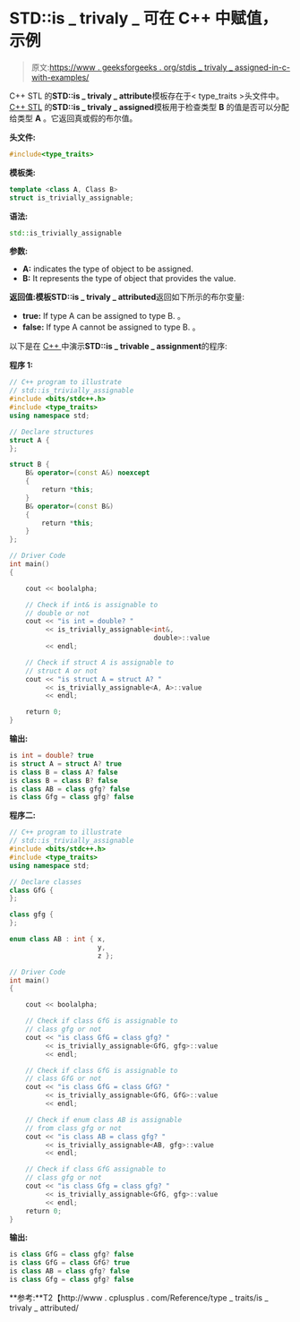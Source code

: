 # STD::is _ trivaly _ 可在 C++ 中赋值，示例

> 原文:[https://www . geeksforgeeks . org/stdis _ trivaly _ assigned-in-c-with-examples/](https://www.geeksforgeeks.org/stdis_trivially_assignable-in-c-with-examples/)

C++ STL 的**STD::is _ trivaly _ attribute**模板存在于< type_traits >头文件中。 [C++ STL](https://www.geeksforgeeks.org/the-c-standard-template-library-stl/) 的**STD::is _ trivaly _ assigned**模板用于检查类型 **B** 的值是否可以分配给类型 **A** 。它返回真或假的布尔值。

**头文件:**

```cpp
#include<type_traits>

```

**模板类:**

```cpp
template <class A, Class B>
struct is_trivially_assignable;

```

**语法:**

```cpp
std::is_trivially_assignable 
```

**参数:**

*   **A:** indicates the type of object to be assigned.
*   **B:** It represents the type of object that provides the value.

**返回值:**模板**STD::is _ trivaly _ attributed**返回如下所示的布尔变量:

*   **true:** If type A can be assigned to type B. 。
*   **false:** If type A cannot be assigned to type B. 。

以下是在 [C++ ](https://www.geeksforgeeks.org/c-plus-plus/) 中演示**STD::is _ trivable _ assignment**的程序:

**程序 1:**

```cpp
// C++ program to illustrate
// std::is_trivially_assignable
#include <bits/stdc++.h>
#include <type_traits>
using namespace std;

// Declare structures
struct A {
};

struct B {
    B& operator=(const A&) noexcept
    {
        return *this;
    }
    B& operator=(const B&)
    {
        return *this;
    }
};

// Driver Code
int main()
{

    cout << boolalpha;

    // Check if int& is assignable to
    // double or not
    cout << "is int = double? "
         << is_trivially_assignable<int&,
                                    double>::value
         << endl;

    // Check if struct A is assignable to
    // struct A or not
    cout << "is struct A = struct A? "
         << is_trivially_assignable<A, A>::value
         << endl;

    return 0;
}
```

**输出:**

```cpp
is int = double? true
is struct A = struct A? true
is class B = class A? false
is class B = class B? false
is class AB = class gfg? false
is class Gfg = class gfg? false

```

**程序二:**

```cpp
// C++ program to illustrate
// std::is_trivially_assignable
#include <bits/stdc++.h>
#include <type_traits>
using namespace std;

// Declare classes
class GfG {
};

class gfg {
};

enum class AB : int { x,
                      y,
                      z };

// Driver Code
int main()
{

    cout << boolalpha;

    // Check if class GfG is assignable to
    // class gfg or not
    cout << "is class GfG = class gfg? "
         << is_trivially_assignable<GfG, gfg>::value
         << endl;

    // Check if class GfG is assignable to
    // class GfG or not
    cout << "is class GfG = class GfG? "
         << is_trivially_assignable<GfG, GfG>::value
         << endl;

    // Check if enum class AB is assignable
    // from class gfg or not
    cout << "is class AB = class gfg? "
         << is_trivially_assignable<AB, gfg>::value
         << endl;

    // Check if class GfG assignable to
    // class gfg or not
    cout << "is class Gfg = class gfg? "
         << is_trivially_assignable<GfG, gfg>::value
         << endl;
    return 0;
}
```

**输出:**

```cpp
is class GfG = class gfg? false
is class GfG = class GfG? true
is class AB = class gfg? false
is class Gfg = class gfg? false

```

**参考:**T2【http://www . cplusplus . com/Reference/type _ traits/is _ trivaly _ attributed/